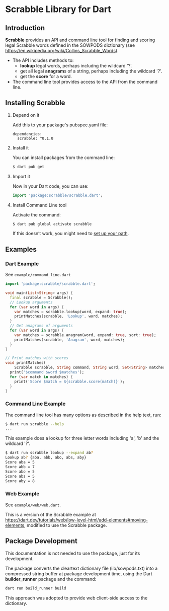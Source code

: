 # Scrabble Library for Dart

## Introduction

**Scrabble** provides an API and command line tool for finding and scoring 
legal Scrabble words defined in the SOWPODS dictionary (see 
https://en.wikipedia.org/wiki/Collins_Scrabble_Words).

* The API includes methods to:
  * **lookup** legal words, perhaps includng the wildcard '?'.
  * get all legal **anagram**s of a string, perhaps including the wildcard '?'.
  * get the **score** for a word.
* The command line tool provides access to the API from the command line.

## Installing Scrabble

1. Depend on it

   Add this to your package's pubspec.yaml file:
   ```
   dependencies:
     scrabble: ^0.1.0
   ```

2. Install it

   You can install packages from the command line:
   ```bash
   $ dart pub get
   ```

3. Import it

   Now in your Dart code, you can use:
   ```dart
   import 'package:scrabble/scrabble.dart';
   ```

4. Install Command Line tool

   Activate the command:
   ```bash
   $ dart pub global activate scrabble
   ```

   If this doesn’t work, you might need to [set up your path](https://dart.dev/tools/pub/cmd/pub-global#running-a-script-from-your-path).

## Examples

### Dart Example

See `example/command_line.dart`

```dart
import 'package:scrabble/scrabble.dart';

void main(List<String> args) {
  final scrabble = Scrabble();
  // Lookup arguments
  for (var word in args) {
    var matches = scrabble.lookup(word, expand: true);
    printMatches(scrabble, 'Lookup', word, matches);
  }
  // Get anagrams of arguments
  for (var word in args) {
    var matches = scrabble.anagram(word, expand: true, sort: true);
    printMatches(scrabble, 'Anagram', word, matches);
  }
}

// Print matches with scores
void printMatches(
    Scrabble scrabble, String command, String word, Set<String> matches) {
  print('$command $word $matches');
  for (var match in matches) {
    print('Score $match = ${scrabble.score(match)}');
  }
}
```

### Command Line Example

The command line tool has many options as described in the help text, run:
```bash
$ dart run scrabble --help
...
```

This example does a lookup for three letter words including 'a', 'b' and the wildcard '?'.

```bash
$ dart run scrabble lookup --expand ab?
Lookup ab? {aba, abb, abo, abs, aby}
Score aba = 5
Score abb = 7
Score abo = 5
Score abs = 5
Score aby = 8
```

### Web Example

See `example/web/web.dart`.

This is a version of the Scrabble example at https://dart.dev/tutorials/web/low-level-html/add-elements#moving-elements, 
modified to use the Scrabble package.


## Package Development

This documentation is not needed to use the package, just for its development.

The package converts the cleartext dictionary file (lib/sowpods.txt) into a 
compressed string buffer at package development time, using the Dart 
**builder_runner** package and the command:
```bash
dart run build_runner build
```
This approach was adopted to provide web client-side access to the dictionary.
